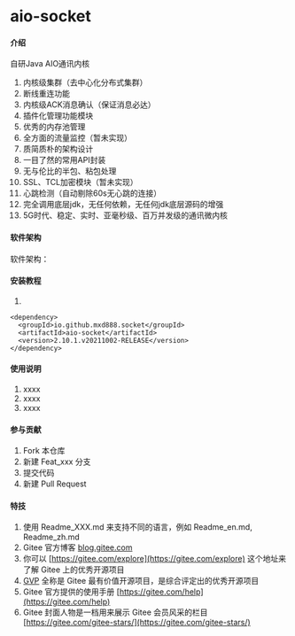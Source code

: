# aio-socket

#### 介绍
自研Java AIO通讯内核<br/>
1. 内核级集群（去中心化分布式集群）
2. 断线重连功能
3. 内核级ACK消息确认（保证消息必达）
4. 插件化管理功能模块
5. 优秀的内存池管理
6. 全方面的流量监控（暂未实现）
7. 质简质朴的架构设计
8. 一目了然的常用API封装
9. 无与伦比的半包、粘包处理
10. SSL、TCL加密模块（暂未实现）
11. 心跳检测（自动剔除60s无心跳的连接）
12. 完全调用底层jdk，无任何依赖，无任何jdk底层源码的增强
13. 5G时代、稳定、实时、亚毫秒级、百万并发级的通讯微内核

#### 软件架构
软件架构：


#### 安装教程

1.  
~~~
<dependency>
  <groupId>io.github.mxd888.socket</groupId>
  <artifactId>aio-socket</artifactId>
  <version>2.10.1.v20211002-RELEASE</version>
</dependency>
~~~
#### 使用说明

1.  xxxx
2.  xxxx
3.  xxxx

#### 参与贡献

1.  Fork 本仓库
2.  新建 Feat_xxx 分支
3.  提交代码
4.  新建 Pull Request


#### 特技

1.  使用 Readme\_XXX.md 来支持不同的语言，例如 Readme\_en.md, Readme\_zh.md
2.  Gitee 官方博客 [blog.gitee.com](https://blog.gitee.com)
3.  你可以 [https://gitee.com/explore](https://gitee.com/explore) 这个地址来了解 Gitee 上的优秀开源项目
4.  [GVP](https://gitee.com/gvp) 全称是 Gitee 最有价值开源项目，是综合评定出的优秀开源项目
5.  Gitee 官方提供的使用手册 [https://gitee.com/help](https://gitee.com/help)
6.  Gitee 封面人物是一档用来展示 Gitee 会员风采的栏目 [https://gitee.com/gitee-stars/](https://gitee.com/gitee-stars/)
